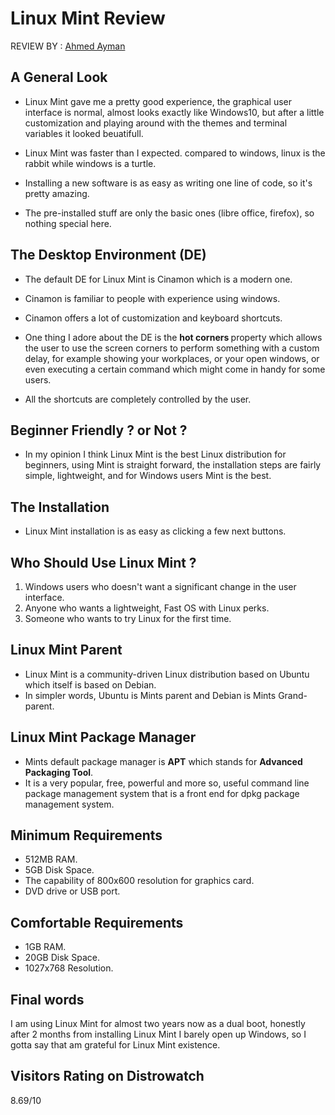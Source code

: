 # Linux Mint Review 

REVIEW BY : [Ahmed Ayman](https://github.com/a7medayman6)

## A General Look  

- Linux Mint gave me a pretty good experience, the graphical user interface is normal, 
almost looks exactly like Windows10, but after a little customization and 
playing around with the themes and terminal variables it looked beuatifull.

- Linux Mint was faster than I expected. compared to windows, linux is the rabbit while windows is a turtle.

- Installing a new software is as easy as writing one line of code, so it's pretty amazing.

- The pre-installed stuff are only the basic ones (libre office, firefox), so nothing special here.

## The Desktop Environment (DE)

- The default DE for Linux Mint is Cinamon which is a modern one.

- Cinamon is familiar to people with experience using windows.

- Cinamon offers a lot of customization and keyboard shortcuts.

- One thing I adore about the DE is the <b> hot corners </b> property which allows the user
	to use the screen corners to perform something with a custom delay, for example showing your workplaces, or your 
	open windows, or even executing a certain command which might come in handy for some users. 

- All the shortcuts are completely controlled by the user.

## Beginner Friendly ? or Not ?

- In my opinion I think Linux Mint is the best Linux distribution for beginners, using Mint is straight forward,
	the installation steps are fairly simple, lightweight, and for Windows users Mint is the best.

## The Installation

- Linux Mint installation is as easy as clicking a few next buttons.

## Who Should Use Linux Mint ? 

1. Windows users who doesn't want a significant change in the user interface.
2. Anyone who wants a lightweight, Fast OS with Linux perks. 
3. Someone who wants to try Linux for the first time.

## Linux Mint Parent

- Linux Mint is a community-driven Linux distribution based on Ubuntu which itself is based on Debian.
- In simpler words, Ubuntu is Mints parent and Debian is Mints Grand-parent.

## Linux Mint Package Manager

- Mints default package manager is <b>APT</b> which stands for <b>Advanced Packaging Tool</b>.
- It is a very popular, free, powerful and more so, useful command line package management system that is a front end for dpkg package management system.

## Minimum Requirements 

- 512MB RAM.
- 5GB Disk Space.
- The capability of 800x600 resolution for graphics card.
- DVD drive or USB port.

## Comfortable Requirements 

- 1GB RAM.
- 20GB Disk Space.
- 1027x768 Resolution.

## Final words

I am using Linux Mint for almost two years now as a dual boot, honestly after 2 months from installing Linux Mint 
I barely open up Windows, so I gotta say that am grateful for Linux Mint existence.  

## Visitors Rating on Distrowatch

8.69/10
